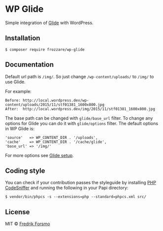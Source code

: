 # WP Glide

Simple integration of [Glide](http://glide.thephpleague.com/) with WordPress.

## Installation

```
$ composer require frozzare/wp-glide
```

## Documentation

Default url path is `/img/`. So just change `/wp-content/uploads/` to `/img/` to use Glide.

For example:

```
Before: http://local.wordpress.dev/wp-content/uploads/2015/11/stf01381_1600x800.jpg
After:  http://local.wordpress.dev/img/2015/11/stf01381_1600x800.jpg
```

The base path can be changed with `glide/base_url` filter. To change any options for Glide you can do it with `glide/options` filter. The default options in WP Glide is:

```
'source'   => WP_CONTENT_DIR . '/uploads',
'cache'    => WP_CONTENT_DIR . '/cache/glide',
'base_url' => '/img/'
```

For more options see [Glide setup](http://glide.thephpleague.com/1.0/config/setup/).

## Coding style

You can check if your contribution passes the styleguide by installing [PHP CodeSniffer](https://github.com/squizlabs/PHP_CodeSniffer) and running the following in your Papi directory:

```
$ vendor/bin/phpcs -s --extensions=php --standard=phpcs.xml src/
```

## License

MIT © [Fredrik Forsmo](https://github.com/frozzare)
